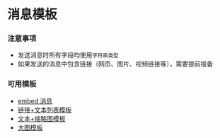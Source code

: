# 消息模板

### 注意事项

- 发送消息时所有字段均使用`字符串类型`
- 如果发送的消息中包含链接（网页、图片、视频链接等），需要提前报备

### 可用模板

- [embed 消息](template/embed_message.md)
- [链接+文本列表模板](template/template_23.md)
- [文本+缩略图模板](template/template_24.md)
- [大图模板](template/template_37.md)
